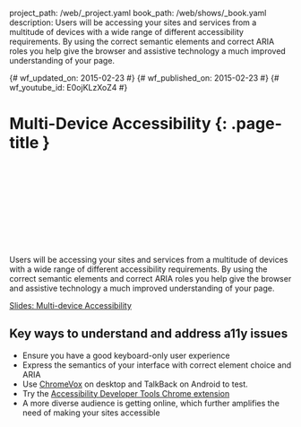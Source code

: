 project_path: /web/_project.yaml
book_path: /web/shows/_book.yaml
description: Users will be accessing your sites and services from a multitude of devices with a wide range of different accessibility requirements.  By using the correct semantic elements and correct ARIA roles you help give the browser and assistive technology a much improved understanding of your page.

{# wf_updated_on: 2015-02-23 #}
{# wf_published_on: 2015-02-23 #}
{# wf_youtube_id: E0ojKLzXoZ4 #}

# Multi-Device Accessibility {: .page-title }


<div class="video-wrapper">
  <iframe class="devsite-embedded-youtube-video" data-video-id="E0ojKLzXoZ4"
          data-autohide="1" data-showinfo="0" frameborder="0" allowfullscreen>
  </iframe>
</div>


Users will be accessing your sites and services from a multitude of devices with a wide range of different accessibility requirements.  By using the correct semantic elements and correct ARIA roles you help give the browser and assistive technology a much improved understanding of your page.

[Slides: Multi-device Accessibility](https://docs.google.com/a/google.com/presentation/d/1xKlQZRHyLPXvrTdGkGIumc24bT4_kxRmdqIC_b7fngo/pub?start=false&loop=false&delayms=3000#slide=id.p)

## Key ways to understand and address a11y issues

+ Ensure you have a good keyboard-only user experience
+ Express the semantics of your interface with correct element choice and ARIA
+ Use [ChromeVox](http://www.chromevox.com/) on desktop and TalkBack on Android to test.
+ Try the [Accessibility Developer Tools Chrome extension](https://chrome.google.com/webstore/detail/accessibility-developer-t/fpkknkljclfencbdbgkenhalefipecmb)
+  A more diverse audience is getting online, which further amplifies the need of making your sites accessible

